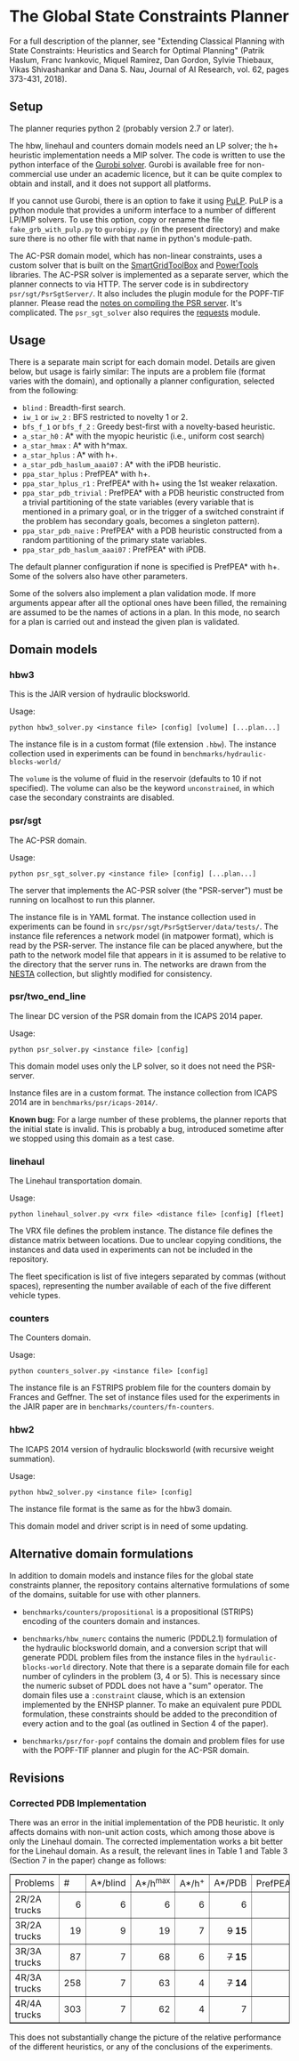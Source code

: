 
# The Global State Constraints Planner

For a full description of the planner, see "Extending Classical
Planning with State Constraints: Heuristics and Search for Optimal
Planning" (Patrik Haslum, Franc Ivankovic, Miquel Ramirez, Dan Gordon,
Sylvie Thiebaux, Vikas Shivashankar and Dana S. Nau, Journal of AI
Research, vol. 62, pages 373-431, 2018).

## Setup

The planner requries python 2 (probably version 2.7 or later).

The hbw, linehaul and counters domain models need an LP solver; the
h+ heuristic implementation needs a MIP solver. The code is written
to use the python interface of the [Gurobi solver](http://gurobi.com/).
Gurobi is available free for non-commercial use under an academic
licence, but it can be quite complex to obtain and install, and it
does not support all platforms.

If you cannot use Gurobi, there is an option to fake it using
[PuLP](https://pythonhosted.org/PuLP/). PuLP is a python module that
provides a uniform interface to a number of different LP/MIP solvers.
To use this option, copy or rename the file `fake_grb_with_pulp.py`
to `gurobipy.py` (in the present directory) and make sure there is
no other file with that name in python's module-path.

The AC-PSR domain model, which has non-linear constraints, uses a
custom solver that is built on the
[SmartGridToolBox](http://nicta.github.io/SmartGridToolbox/) and
[PowerTools](http://github.com/hhijazi/PowerTools) libraries.
The AC-PSR solver is implemented as a separate server, which the
planner connects to via HTTP. The server code is in subdirectory
`psr/sgt/PsrSgtServer/`. It also includes the plugin module for
the POPF-TIF planner.
Please read the [notes on compiling the PSR server](src/psr/sgt/PsrSgtServer/COMPILE.md). It's complicated.
The `psr_sgt_solver` also requires the [requests](https://pypi.org/project/requests/)
module.

## Usage

There is a separate main script for each domain model. Details are
given below, but usage is fairly similar: The inputs are a problem
file (format varies with the domain), and optionally a planner
configuration, selected from the following:

*   `blind` : Breadth-first search.
*   `iw_1` or `iw_2` : BFS restricted to novelty 1 or 2.
*   `bfs_f_1` or `bfs_f_2` : Greedy best-first with a novelty-based heuristic.
*   `a_star_h0` : A* with the myopic heuristic (i.e., uniform cost search)
*   `a_star_hmax` : A* with h^max.
*   `a_star_hplus` : A* with h+.
*   `a_star_pdb_haslum_aaai07` : A* with the iPDB heuristic.
*   `ppa_star_hplus` : PrefPEA* with h+.
*   `ppa_star_hplus_r1` : PrefPEA* with h+ using the 1st weaker relaxation.
*   `ppa_star_pdb_trivial` : PrefPEA* with a PDB heuristic constructed from
    a trivial partitioning of the state variables (every variable that is
    mentioned in a primary goal, or in the trigger of a switched constraint
    if the problem has secondary goals, becomes a singleton pattern).
*   `ppa_star_pdb_naive` : PrefPEA* with a PDB heuristic constructed from
    a random partitioning of the primary state variables.
*   `ppa_star_pdb_haslum_aaai07` : PrefPEA* with iPDB.

The default planner configuration if none is specified is PrefPEA*
with h+.  Some of the solvers also have other parameters.

Some of the solvers also implement a plan validation mode. If more
arguments appear after all the optional ones have been filled, the
remaining are assumed to be the names of actions in a plan. In this
mode, no search for a plan is carried out and instead the given plan
is validated.


## Domain models

### hbw3

This is the JAIR version of hydraulic blocksworld.

Usage:

	python hbw3_solver.py <instance file> [config] [volume] [...plan...]

The instance file is in a custom format (file extension `.hbw`). The
instance collection used in experiments can be found in
`benchmarks/hydraulic-blocks-world/`

The `volume` is the volume of fluid in the reservoir (defaults to 10
if not specified). The volume can also be the keyword `unconstrained`,
in which case the secondary constraints are disabled.


### psr/sgt

The AC-PSR domain.

Usage:

	python psr_sgt_solver.py <instance file> [config] [...plan...]

The server that implements the AC-PSR solver (the "PSR-server") must
be running on localhost to run this planner.

The instance file is in YAML format. The instance collection used in
experiments can be found in `src/psr/sgt/PsrSgtServer/data/tests/`.
The instance file references a network model (in matpower format),
which is read by the PSR-server. The instance file can be placed
anywhere, but the path to the network model file that appears in it is
assumed to be relative to the directory that the server runs in.
The networks are drawn from the [NESTA](https://arxiv.org/abs/1411.0359)
collection, but slightly modified for consistency.


### psr/two_end_line

The linear DC version of the PSR domain from the ICAPS 2014 paper.

Usage:

	python psr_solver.py <instance file> [config]

This domain model uses only the LP solver, so it does not need the
PSR-server.

Instance files are in a custom format. The instance collection from
ICAPS 2014 are in `benchmarks/psr/icaps-2014/`.

**Known bug:** For a large number of these problems, the planner
reports that the initial state is invalid. This is probably a bug,
introduced sometime after we stopped using this domain as a test
case.


### linehaul

The Linehaul transportation domain.

Usage:

	python linehaul_solver.py <vrx file> <distance file> [config] [fleet]

The VRX file defines the problem instance. The distance file defines
the distance matrix between locations. Due to unclear copying
conditions, the instances and data used in experiments can not be
included in the repository.

The fleet specification is list of five integers separated by commas
(without spaces), representing the number available of each of the five
different vehicle types.


### counters

The Counters domain.

Usage:

	python counters_solver.py <instance file> [config]

The instance file is an FSTRIPS problem file for the counters domain
by Frances and Geffner. The set of instance files used for the
experiments in the JAIR paper are in `benchmarks/counters/fn-counters`.


### hbw2

The ICAPS 2014 version of hydraulic blocksworld (with recursive weight
summation).

Usage:

	python hbw2_solver.py <instance file> [config]

The instance file format is the same as for the hbw3 domain.

This domain model and driver script is in need of some updating.


## Alternative domain formulations

In addition to domain models and instance files for the global state
constraints planner, the repository contains alternative formulations
of some of the domains, suitable for use with other planners.

*   `benchmarks/counters/propositional` is a propositional (STRIPS)
    encoding of the counters domain and instances.

*   `benchmarks/hbw_numerc` contains the numeric (PDDL2.1) formulation
    of the hydraulic blocksworld domain, and a conversion script that
    will generate PDDL problem files from the instance files in the
    `hydraulic-blocks-world` directory. Note that there is a separate
    domain file for each number of cylinders in the problem (3, 4 or
    5). This is necessary since the numeric subset of PDDL does not
    have a "sum" operator. The domain files use a `:constraint`
    clause, which is an extension implemented by the ENHSP planner.
    To make an equivalent pure PDDL formulation, these constraints
    should be added to the precondition of every action and to the
    goal (as outlined in Section 4 of the paper).

*   `benchmarks/psr/for-popf` contains the domain and problem files for
    use with the POPF-TIF planner and plugin for the AC-PSR domain.


## Revisions

### Corrected PDB Implementation

There was an error in the initial implementation of the PDB heuristic.
It only affects domains with non-unit action costs, which among those
above is only the Linehaul domain. The corrected implementation works
a bit better for the Linehaul domain. As a result, the relevant lines
in Table 1 and Table 3 (Section 7 in the paper) change as follows:

<table border="1">
<tr>
<td>Problems</td>
<td>#</td>
<td>A*/blind</td>
<td>A*/h<sup>max</sup></td>
<td>A*/h<sup>+</sup></td>
<td>A*/PDB</td>
<td>PrefPEA*/h<sup>+</sup></td>
<td>PrefPEA*/PDB</td>
</tr>
<tr>
<td>2R/2A trucks</td><td align="right">6</td>
<td align="right">6</td><td align="right">6</td><td align="right">6</td><td align="right">6</td><td align="right">6</td><td align="right">6</td>
</tr>
<tr>
<td>3R/2A trucks</td><td align="right">19</td>
<td align="right">9</td><td align="right">19</td><td align="right">7</td><td align="right"><strike>9</strike> <b>15</b></td><td align="right">7</td><td align="right"> <strike>12</strike> <b>15</b></td>
</tr>
<tr>
<td>3R/3A trucks</td><td align="right">87</td>
<td align="right">7</td><td align="right">68</td><td align="right">6</td><td align="right"> <strike>7</strike> <b>15</b></td><td align="right">6</td><td align="right"> <strike>7</strike> <b>15</b></td>
</tr>
<tr>
<td>4R/3A trucks</td><td align="right">258</td>
<td align="right">7</td><td align="right">63</td><td align="right">4</td><td align="right"> <strike>7</strike> <b>14</b></td><td align="right">6</td><td align="right"> <strike>7</strike> <b>14</b></td>
</tr>
<tr>
<td>4R/4A trucks</td><td align="right">303</td>
<td align="right">7</td><td align="right">62</td><td align="right">4</td><td align="right">7</td><td align="right">4</td><td align="right">7</td>
</tr>
</table>

This does not substantially change the picture of the relative performance
of the different heuristics, or any of the conclusions of the experiments.
